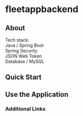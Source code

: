 # fleetappbackend
## About

Tech stack: \
Java / Spring Boot\
Spring Security\
JSON Web Token\
Database / MySQL

## Quick Start

## Use the Application

### Additional Links

